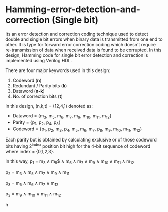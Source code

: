 # Hamming-error-detection-and-correction (Single bit)
Its an error detection and correction coding technique used to detect double and single bit errors when binary data is transmitted from one end to other. It is type for forward error correction coding which doesn't require re-transmission of data when received data is found to be corrupted. In this design, Hamming code for single bit error detection and correction is implemented using Verilog HDL.

There are four major keywords used in this design:
1. Codeword (**n**)
2. Redundant / Parity bits (**k**)
3. Dataword (**n-k**)
4. No. of correction bits (**t**)

In this design, (n,k,t) = (12,4,1) denoted as:
* Dataword = {m<sub>3</sub>, m<sub>5</sub>, m<sub>6</sub>, m<sub>7</sub>, m<sub>9</sub>, m<sub>10</sub>, m<sub>11</sub>, m<sub>12</sub>}
* Parity = {p<sub>1</sub>, p<sub>2</sub>, p<sub>4</sub>, p<sub>8</sub>}
* Codeword = {p<sub>1</sub>, p<sub>2</sub>, m<sub>3</sub>, p<sub>4</sub>, m<sub>5</sub>, m<sub>6</sub>, m<sub>7</sub>, p<sub>8</sub>, m<sub>9</sub>, m<sub>10</sub>, m<sub>11</sub>, m<sub>12</sub>}

Each parity but is obtained by calculating exclusive or of those codeword bits having 2<sup>index</sup> position bit high for the 4-bit sequence of codeword where index = {0,1,2,3}.

In this way, 
p<sub>1</sub> = m<sub>3</sub> &and; m<sub>5</sub>$ &and; m<sub>6</sub> &and; m<sub>7</sub> &and;  m<sub>9</sub>  &and; m<sub>10</sub>  &and; m<sub>11</sub>  &and; m<sub>12</sub>

p<sub>2</sub> =  m<sub>3</sub> &and; m<sub>5</sub> &and; m<sub>7</sub> &and;  m<sub>9</sub>  &and; m<sub>11</sub>

p<sub>3</sub> = m<sub>5</sub> &and; m<sub>6</sub> &and; m<sub>7</sub> &and; m<sub>12</sub>

p<sub>3</sub> = m<sub>9</sub>  &and; m<sub>10</sub>  &and; m<sub>11</sub>  &and; m<sub>12</sub>

h

